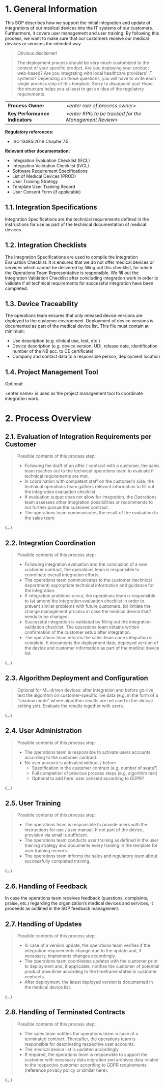 # 1. General Information

This SOP describes how we support the initial integration and update of integrations of our medical devices
into the IT systems of our customers. Furthermore, it covers user management and user training. By following
this process, we want to make sure that our customers receive our medical devices or services the intended
way.

> Obvious disclaimer!
>
> The deployment process should be very much customized to the context of your specific product. Are you
> deploying your product web-based? Are you integrating with local healthcare providers' IT systems? Depending
> on those questions, you will have to write each single process step of this template. Sorry to disappoint
> you! Hope the structure helps you at least to get an idea of the regulatory requirements.

|                                |                                                          |
|--------------------------------|----------------------------------------------------------|
| **Process Owner**              | *\<enter role of process owner\>*                        |
| **Key Performance Indicators** | *\<enter KPIs to be tracked for the Management Review\>* |

**Regulatory references:**

* ISO 13485:2016 Chapter 7.5

**Relevant other documentation:**

* Integration Evaluation Checklist (IECL)
* Integration Validation Checklist (IVCL)
* Software Requirement Specifications
* List of Medical Devices (PROD)
* User Training Strategy
* Template User Training Record
* User Consent Form (if applicable)

## 1.1. Integration Specifications

Integration Specifications are the technical requirements defined in the instructions for use as part of the
technical documentation of medical devices.

## 1.2. Integration Checklists

The Integration Specifications are used to compile the Integration Evaluation Checklist. It is ensured that we
do not offer medical devices or services which cannot be delivered by filling out this checklist, for which
the Operations Team Representative is responsible. We fill out the Integration Validation Checklist after
concluding integration work in order to validate if all technical requirements for successful integration have
been completed.

## 1.3. Device Traceability

The operations team ensures that only released device versions are deployed to the customer
environment. Deployment of device versions is documented as part of the medical device list. This file must
contain at minimum:

* Use description (e.g. clinical use, test, etc.)
* Device description (e.g. device version, UDI, release date, identification number of the NB acc. to CE
  certificate)
* Company and contact data to a responsible person, deployment location

## 1.4. Project Management Tool

Optional:

\<enter name\> is used as the project management tool to coordinate integration work.

# 2. Process Overview

## 2.1. Evaluation of Integration Requirements per Customer

> Possible contents of this process step:
>
> * Following the draft of an offer / contract with a customer, the sales team reaches out to the technical
>   operations team to evaluate if technical requirements are met.
> * In coordination with competent staff on the customer’s side, the technical operations team gathers
>   relevant information to fill out the integration evaluation checklist.
> * If evaluation output does not allow for integration, the Operations team assesses other integration
>   possibilities or recommends to not further pursue the customer contract.
> * The operations team communicates the result of the evaluation to the sales team.

(...)

## 2.2. Integration Coordination

> Possible contents of this process step:
>
> * Following integration evaluation and the conclusion of a new customer contract, the operations team is
>   responsible to coordinate overall integration efforts.
> * The operations team communicates to the customer (technical department) appropriate technical information
>   and guidance for the integration.
> * If integration problems occur, the operations team is responsible to (a) amend the integration evaluation
>   checklist in order to prevent similar problems with future customers. (b) initiate the change management
>   process in case the medical device itself needs to be changed.
> * Successful integration is validated by filling out the integration validation checklist. The operations
>   team obtains written confirmation of the customer setup after integration.
> * The operations team informs the sales team once integration is complete. It documents the deployment date,
>   deployed version of the device and customer information as part of the medical device list.

(...)

## 2.3. Algorithm Deployment and Configuration

> Optional for ML-driven devices: after integration and before go-live, test the algorithm on
> customer-specific live data (e.g. in the form of a “shadow mode” where algorithm results are not used in the
> clinical setting yet). Evaluate the results together with users.

(...)

## 2.4. User Administration

> Possible contents of this process step:
>
> * The operations team is responsible to activate users accounts according to the customer contract.
> * No user account is activated without / before
>   * Specification in the customer contract (e.g. number of seats?)
>   * Full completion of previous process steps (e.g. algorithm test)
>   * Optional to add here: user consent according to GDPR?

(...)

## 2.5. User Training

> Possible contents of this process step:
>
> * The operations team is responsible to provide users with the instructions for use / user manual. If not
>   part of the device, provision via email is sufficient.
> * The operations team conducts user training as defined in the user training strategy and documents every
>   training in the template for user training records.
> * The operations team informs the sales and regulatory team about successfully completed training.

(...)

## 2.6. Handling of Feedback

In case the operations team receives feedback (questions, complaints, praise, etc.) regarding the
organization’s medical devices and services, it proceeds as outlined in the SOP feedback management.

## 2.7. Handling of Updates

> Possible contents of this process step:
>
> * In case of a version update, the operations team verifies if the integration requirements change due to
>   the update and, if necessary, implements changes accordingly.
> * The operations team coordinates updates with the customer prior to deployment and, if applicable, notifies
>   the customer of potential product downtime according to the timeframe stated in customer contracts.
> * After deployment, the latest deployed version is documented in the medical device list.

(...)

## 2.8. Handling of Terminated Contracts

> Possible contents of this process step:
>
> * The sales team notifies the operations team in case of a terminated contract. Thereafter, the operations
>   team is responsible for deactivating respective user accounts.
> * The medical device list is updated accordingly.
> * If required, the operations team is responsible to support the customer with necessary data migration and
>   archives data related to the respective customer according to GDPR requirements (reference privacy policy
>   or similar here).

(...)
